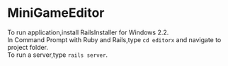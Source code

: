 # MiniGameEditor

To run application,install RailsInstaller for Windows 2.2. <br>
In Command Prompt with Ruby and Rails,type `cd editorx` and navigate to project folder.<br>
To run a server,type `rails server`.
